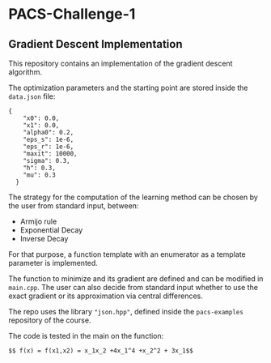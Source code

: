 # PACS-Challenge-1
## Gradient Descent Implementation
This repository contains an implementation of the gradient descent algorithm. 


The optimization parameters and the starting point are stored inside the ```data.json``` file:

```
{
    "x0": 0.0,
    "x1": 0.0,
    "alpha0": 0.2,
    "eps_s": 1e-6,
    "eps_r": 1e-6,
    "maxit": 10000,
    "sigma": 0.3,
    "h": 0.3,
    "mu": 0.3
  }

```

The strategy for the computation of the learning method can be chosen by the user from standard input, between:
* Armijo rule
* Exponential Decay
* Inverse Decay


For that purpose, a function template with an enumerator as a template parameter is implemented.

The function to minimize and its gradient are defined and can be modified in ```main.cpp```. 
The user can also decide from standard input whether to use the exact gradient or its approximation via central differences. 

The repo uses the library ```"json.hpp"```, defined inside the ```pacs-examples``` repository of the course.

The code is tested in the main on the function:

    $$ f(x) = f(x1,x2) = x_1x_2 +4x_1^4 +x_2^2 + 3x_1$$
